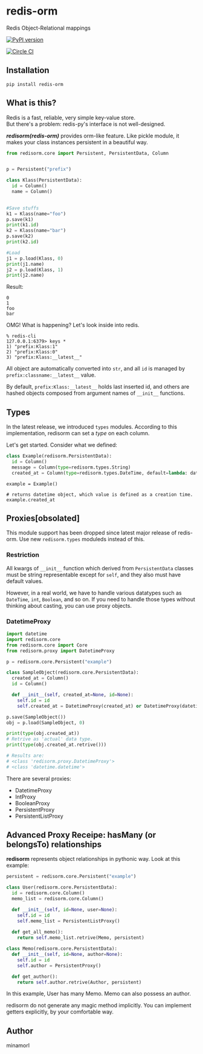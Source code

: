# redis-orm
Redis Object-Relational mappings

[![PyPI version](https://badge.fury.io/py/redis-orm.svg)](https://badge.fury.io/py/redis-orm)

[![Circle CI](https://circleci.com/gh/minamorl/redis-orm.svg?style=svg)](https://circleci.com/gh/minamorl/redis-orm)

## Installation

```
pip install redis-orm
```

## What is this?

Redis is a fast, reliable, very simple key-value store.  
But there's a problem: redis-py's interface is not well-designed.

***redisorm(redis-orm)*** provides orm-like feature. Like pickle module, it makes your class instances persistent in a beautiful way.

```python
from redisorm.core import Persistent, PersistentData, Column


p = Persistent("prefix")

class Klass(PersistentData):
  id = Column()
  name = Column()
   

#Save stuffs
k1 = Klass(name="foo")
p.save(k1)
print(k1.id)
k2 = Klass(name="bar")
p.save(k2)
print(k2.id)

#Load
j1 = p.load(Klass, 0)
print(j1.name)
j2 = p.load(Klass, 1)
print(j2.name)
```

Result:
```
0
1
foo
bar
```

OMG! What is happening? Let's look inside into redis.
```
% redis-cli
127.0.0.1:6379> keys *
1) "prefix:Klass:1"
2) "prefix:Klass:0"
3) "prefix:Klass:__latest__"
```

All object are automatically converted into `str`, and all `id` is managed by `prefix:classname:__latest__` value.

By default, `prefix:Klass:__latest__` holds last inserted id, and others are hashed objects composed from argument names of `__init__` functions.

## Types

In the latest release, we introduced `types` modules. According to this implementation, redisorm can set a *type* on each column.

Let's get started. Consider what we defined:
```python
class Example(redisorm.PersistentData):
  id = Column()
  message = Column(type=redisorm.types.String)
  created_at = Column(type=redisorm.types.DateTime, default=lambda: datetime.datetime.now())
```

```
example = Example()

# returns datetime object, which value is defined as a creation time.
example.created_at 
```



## Proxies[obsolated]

This module support has been dropped since latest major release of redis-orm.
Use new `redisorm.types` moduleds instead of this.

### Restriction

All kwargs of `__init__` function which derived from `PersistentData` classes must be string representable except for `self`, and they also must have default values.

However, in a real world, we have to handle various datatypes such as `DateTime`, `int`, `Boolean`, and so on. If you need to handle those types without thinking about casting, you can use proxy objects.

### DatetimeProxy
```python
import datetime
import redisorm.core
from redisorm.core import Core
from redisorm.proxy import DatetimeProxy

p = redisorm.core.Persistent("example")

class SampleObject(redisorm.core.PersistentData):
  created_at = Column() 
  id = Column()

  def __init__(self, created_at=None, id=None):
    self.id = id
    self.created_at = DatetimeProxy(created_at) or DatetimeProxy(datetime.datetime.now())

p.save(SampleObject())
obj = p.load(SampleObject, 0)

print(type(obj.created_at))
# Retrive as 'actual' data type.
print(type(obj.created_at.retrive()))

# Results are:
# <class 'redisorm.proxy.DatetimeProxy'>
# <class 'datetime.datetime'>
```

There are several proxies:

- DatetimeProxy
- IntProxy
- BooleanProxy
- PersistentProxy
- PersistentListProxy

## Advanced Proxy Receipe: hasMany (or belongsTo) relationships 

**redisorm** represents object relationships in pythonic way. Look at this example:

```python
persistent = redisorm.core.Persistent("example")

class User(redisorm.core.PersistentData):
  id = redisorm.core.Column()
  memo_list = redisorm.core.Column()

  def __init__(self, id=None, user=None):
    self.id = id
    self.memo_list = PersistentListProxy()
  
  def get_all_memo():
    return self.memo_list.retrive(Memo, persistent)

class Memo(redisorm.core.PersistentData):
  def __init__(self, id=None, author=None):
    self.id = id
    self.author = PersistentProxy()

  def get_author():
    return self.author.retrive(Author, persistent)
```

In this example, User has many Memo. Memo can also possess an author. 

redisorm do not generate any magic method implicitly. You can implement getters explicitly, by your comfortable way.


## Author
minamorl
